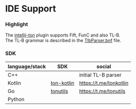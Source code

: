 # IDE Support


### Highlight
The [intellij-ton](https://github.com/andreypfau/intellij-ton) plugin supports Fift, FunC and also TL-B.  
The TL-B grammar is described in the [TlbParser.bnf](https://github.com/andreypfau/intellij-ton/blob/main/src/main/grammars/TlbParser.bnf) file.

### SDK

| language/stack | SDK                                                                             | social                  |
|----------------|---------------------------------------------------------------------------------|-------------------------|
| C++            || initial TL-B parser                                                             ||
| Kotlin         | [ton-kotlin](https://github.com/andreypfau/ton-kotlin/tree/main/ton-kotlin-tlb) | https://t.me/tonkotlin  |
| Go             | [tonutils](https://github.com/xssnick/tonutils-go/tree/master/tlb)              | https://t.me/tonutils   |
| Python         ||
